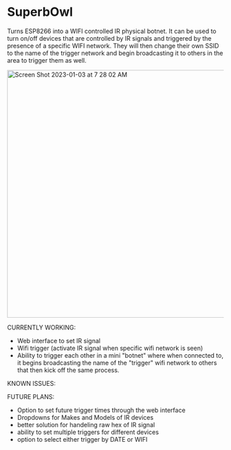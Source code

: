 # SuperbOwl
Turns ESP8266 into a WIFI controlled IR physical botnet. It can be used to turn on/off devices that are controlled by IR signals and triggered by the presence of a specific WIFI network. They will then change their own SSID to the name of the trigger network and begin broadcasting it to others in the area to trigger them as well.

<img width="575" alt="Screen Shot 2023-01-03 at 7 28 02 AM" src="https://user-images.githubusercontent.com/112792126/210357380-11ab9fbc-fc09-4adb-a395-e5b7203804ab.png">

CURRENTLY WORKING:
- Web interface to set IR signal
-  Wifi trigger (activate IR signal when specific wifi network is seen)
- Ability to trigger each other in a mini "botnet" where when connected to, it begins broadcasting the name of the "trigger" wifi network to others that then kick off the same process.

KNOWN ISSUES:


FUTURE PLANS:

- Option to set future trigger times through the web interface
- Dropdowns for Makes and Models of IR devices
- better solution for handeling raw hex of IR signal
- ability to set multiple triggers for different devices
- option to select either trigger by DATE or WIFI
